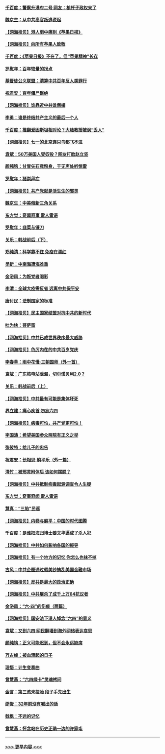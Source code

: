 #### [千百度：警察升港府二号 网友：枪杆子政权来了](../pages/nsc993/n13050261.md?t=06271352) 
#### [魏京生：从中共高官叛逃说起](../pages/nsc993/n13048997.md?t=06271352) 
#### [【网海拾贝】港人雨中痛别《苹果日报》](../pages/nsc993/n13048941.md?t=06271352) 
#### [【网海拾贝】向所有苹果人致敬](../pages/nsc993/n13046795.md?t=06271352) 
#### [千百度：《苹果日报》不在了，但“苹果精神”长存](../pages/nsc993/n13046703.md?t=06271352) 
#### [罗慰年：百年较量的拐点](../pages/nsc993/n13046542.md?t=06271352) 
#### [基督徒公义联盟：清算中共百年反人类罪行](../pages/nsc993/n13046499.md?t=06271352) 
#### [祝君安：百年僵尸罄绝](../pages/nsc993/n13045595.md?t=06271352) 
#### [【网海拾贝】谁靠近中共谁倒楣](../pages/nsc993/n13044667.md?t=06271352) 
#### [李勇：谁是终结共产主义的最后一个人](../pages/nsc993/n13044397.md?t=06271352) 
#### [千百度：推翻爱因斯坦相对论？大陆教授被讽“丢人”](../pages/nsc993/n13043908.md?t=06271352) 
#### [【网海拾贝】七一的北京连只鸟都飞不进](../pages/nsc993/n13041377.md?t=06271352) 
#### [袁斌：50万美国人受奴役？网友打脸赵立坚](../pages/nsc993/n13041330.md?t=06271352) 
#### [颜纯钩：甘冒矢石竟粉身，于无声处听惊雷](../pages/nsc993/n13041140.md?t=06271352) 
#### [罗慰年：猪崇拜症](../pages/nsc993/n13041071.md?t=06271352) 
#### [【网海拾贝】共产党就是活生生的邪灵](../pages/nsc993/n13036627.md?t=06271352) 
#### [魏京生：中美俄新三角关系](../pages/nsc993/n13035986.md?t=06271352) 
#### [东方觉：奇闻奇事 雷人雷语](../pages/nsc993/n13035878.md?t=06271352) 
#### [罗慰年：韭菜与镰刀](../pages/nsc993/n13034374.md?t=06271352) 
#### [关乐：韩战前后（下）](../pages/nsc993/n13034113.md?t=06271352) 
#### [郑纯清：科学靠不住 免疫在漂红](../pages/nsc993/n13034093.md?t=06271352) 
#### [吴新：中南海遭海难重](../pages/nsc993/n13034084.md?t=06271352) 
#### [金浴凤：为叛党者喝彩](../pages/nsc993/n13034058.md?t=06271352) 
#### [李清：全球大疫需反省 远离中共保平安](../pages/nsc993/n13033784.md?t=06271352) 
#### [唐付民：法制国家的标准](../pages/nsc993/n13032944.md?t=06271352) 
#### [【网海拾贝】民主国家结盟对抗中共的新时代](../pages/nsc993/n13031717.md?t=06271352) 
#### [吐为快：菩萨蛮](../pages/nsc993/n13030033.md?t=06271352) 
#### [【网海拾贝】中共已成世界秩序最大威胁](../pages/nsc993/n13028138.md?t=06271352) 
#### [【网海拾贝】色厉内荏的中共百岁党庆](../pages/nsc993/n13025582.md?t=06271352) 
#### [李春草：雨中花慢‧三朝国师（外一首）](../pages/nsc993/n13025567.md?t=06271352) 
#### [袁斌：广东核电站泄漏，切尔诺贝利2.0？](../pages/nsc993/n13025475.md?t=06271352) 
#### [关乐：韩战前后（上）](../pages/nsc993/n13025387.md?t=06271352) 
#### [【网海拾贝】中共最有可能是集体坏死](../pages/nsc993/n13023101.md?t=06271352) 
#### [界立建：痛心疾首 勿忘六四](../pages/nsc993/n13022339.md?t=06271352) 
#### [【网海拾贝】病毒可怕，共产党更可怕！](../pages/nsc993/n13020728.md?t=06271352) 
#### [李国涛：希望美国参众两院有正义之举](../pages/nsc993/n13020674.md?t=06271352) 
#### [张彼特：给儿子的忠告](../pages/nsc993/n13018934.md?t=06271352) 
#### [祝君安：长相思‧躺平乐（外一篇）](../pages/nsc993/n13018923.md?t=06271352) 
#### [清竹：被邪灵附体后 该如何摆脱？](../pages/nsc993/n13018877.md?t=06271352) 
#### [【网海拾贝】中共抵制病毒起源调查令人生疑](../pages/nsc993/n13017785.md?t=06271352) 
#### [东方觉：奇事奇闻 雷人雷语](../pages/nsc993/n13017577.md?t=06271352) 
#### [慧真：“三胎”民谣](../pages/nsc993/n13017394.md?t=06271352) 
#### [【网海拾贝】内卷与躺平：中国的时代图腾](../pages/nsc993/n13016128.md?t=06271352) 
#### [千百度：是谁把海归博士姜文华逼成了杀人犯](../pages/nsc993/n13015218.md?t=06271352) 
#### [【网海拾贝】中共如何影响各国的报导](../pages/nsc993/n13012599.md?t=06271352) 
#### [【网海拾贝】有一个地方的记忆 你怎么也抹不掉](../pages/nsc993/n13009802.md?t=06271352) 
#### [古风：中共企图通过假美钞搞乱美国金融市场](../pages/nsc993/n13009626.md?t=06271352) 
#### [【网海拾贝】反共是最大的政治正确](../pages/nsc993/n13007051.md?t=06271352) 
#### [【网海拾贝】中共屠杀了成千上万64抗议者](../pages/nsc993/n13002713.md?t=06271352) 
#### [金浴凤：“六·四”的伤痕（两篇）](../pages/nsc993/n13001719.md?t=06271352) 
#### [【网海拾贝】国安法下港人悼念“六四”的意义](../pages/nsc993/n13001039.md?t=06271352) 
#### [袁斌：又到六四 网民翻墙到海外网络表达哀思](../pages/nsc993/n13000995.md?t=06271352) 
#### [颜纯钩：正义可能迟到，但不会永远缺席](../pages/nsc993/n13000920.md?t=06271352) 
#### [万古缘：被血漂起的日子](../pages/nsc993/n13000914.md?t=06271352) 
#### [理悟：计生变奏曲](../pages/nsc993/n13000414.md?t=06271352) 
#### [曾慧燕：“六四绿卡”灵魂拷问](../pages/nsc993/n13000277.md?t=06271352) 
#### [金言：第三孩未投胎 段子手先出生](../pages/nsc993/n13000215.md?t=06271352) 
#### [邵俊：32年前没有喊出的话](../pages/nsc993/n13000181.md?t=06271352) 
#### [戟枫：不远的记忆](../pages/nsc993/n13000121.md?t=06271352) 
#### [曾慧燕：怀念站在历史正确一边的许家屯](../pages/nsc993/n13000073.md?t=06271352) 

----
#### [ >>> 更早内容 <<< ](../indexes/nsc993-earlier.md)
